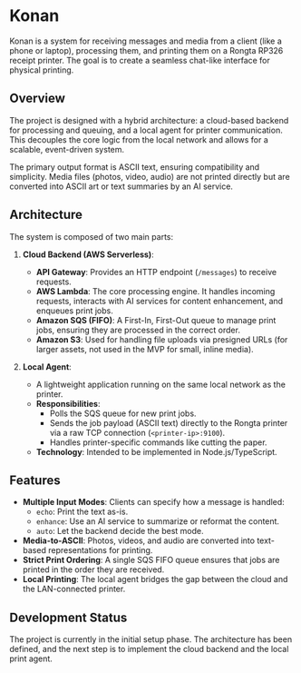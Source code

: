 # Konan

Konan is a system for receiving messages and media from a client (like a phone or laptop), processing them, and printing them on a Rongta RP326 receipt printer. The goal is to create a seamless chat-like interface for physical printing.

## Overview

The project is designed with a hybrid architecture: a cloud-based backend for processing and queuing, and a local agent for printer communication. This decouples the core logic from the local network and allows for a scalable, event-driven system.

The primary output format is ASCII text, ensuring compatibility and simplicity. Media files (photos, video, audio) are not printed directly but are converted into ASCII art or text summaries by an AI service.

## Architecture

The system is composed of two main parts:

1.  **Cloud Backend (AWS Serverless)**:
    *   **API Gateway**: Provides an HTTP endpoint (`/messages`) to receive requests.
    *   **AWS Lambda**: The core processing engine. It handles incoming requests, interacts with AI services for content enhancement, and enqueues print jobs.
    *   **Amazon SQS (FIFO)**: A First-In, First-Out queue to manage print jobs, ensuring they are processed in the correct order.
    *   **Amazon S3**: Used for handling file uploads via presigned URLs (for larger assets, not used in the MVP for small, inline media).

2.  **Local Agent**:
    *   A lightweight application running on the same local network as the printer.
    *   **Responsibilities**:
        *   Polls the SQS queue for new print jobs.
        *   Sends the job payload (ASCII text) directly to the Rongta printer via a raw TCP connection (`<printer-ip>:9100`).
        *   Handles printer-specific commands like cutting the paper.
    *   **Technology**: Intended to be implemented in Node.js/TypeScript.

## Features

- **Multiple Input Modes**: Clients can specify how a message is handled:
    - `echo`: Print the text as-is.
    - `enhance`: Use an AI service to summarize or reformat the content.
    - `auto`: Let the backend decide the best mode.
- **Media-to-ASCII**: Photos, videos, and audio are converted into text-based representations for printing.
- **Strict Print Ordering**: A single SQS FIFO queue ensures that jobs are printed in the order they are received.
- **Local Printing**: The local agent bridges the gap between the cloud and the LAN-connected printer.

## Development Status

The project is currently in the initial setup phase. The architecture has been defined, and the next step is to implement the cloud backend and the local print agent.
